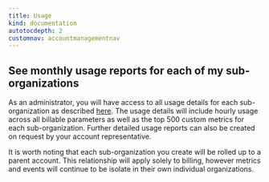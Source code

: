```yaml
---
title: Usage
kind: documentation
autotocdepth: 2
customnav: accountmanagementnav
---
```


## See monthly usage reports for each of my sub-organizations

As an administrator, you will have access to all usage details for each sub-organization as described [here](https://help.datadoghq.com/hc/en-us/articles/115004097483-Usage-Details-Common-Questions). The usage details will include hourly usage across all billable parameters as well as the top 500 custom metrics for each sub-organization. Further detailed usage reports can also be created on request by your account representative.

It is worth noting that each sub-organization you create will be rolled up to a parent account. This relationship will apply solely to billing, however metrics and events will continue to be isolate in their own individual organizations.